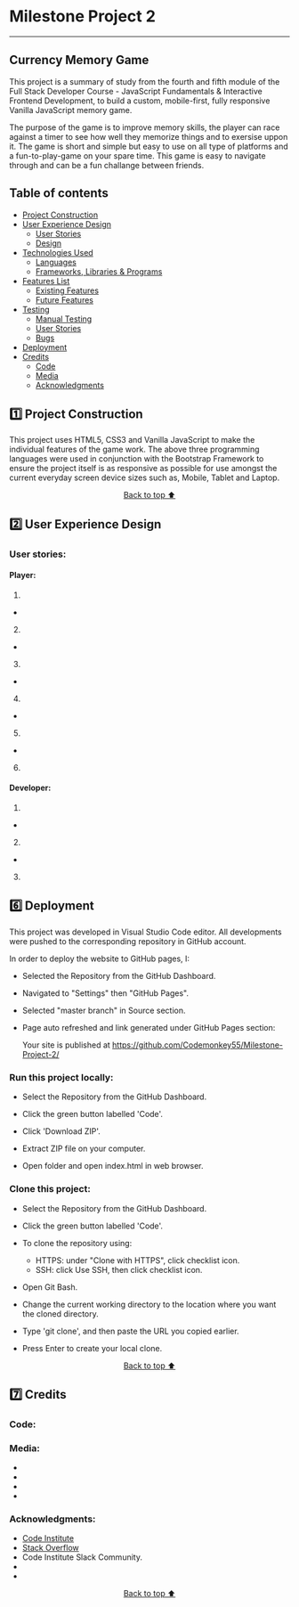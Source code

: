 # Milestone Project 2

---

<p id="top"></p>

## Currency Memory Game

This project is a summary of study from the fourth and fifth module of the Full Stack Developer Course - JavaScript Fundamentals & Interactive Frontend Development, to build a custom, mobile-first, fully responsive Vanilla JavaScript memory game.

The purpose of the game is to improve memory skills, the player can race against a timer to see how well they memorize things and to exersise uppon it. The game is short and simple but easy to use on all type of platforms and a fun-to-play-game on your spare time. This game is easy to navigate through and can be a fun challange between friends.

## Table of contents

- <a href="#project">Project Construction</a>
- <a href="#ux">User Experience Design</a>
  - <a href="#us">User Stories</a>
  - <a href="#us">Design</a>
- <a href="#tech">Technologies Used</a>
  - <a href="#lang">Languages</a>
  - <a href="#flp">Frameworks, Libraries & Programs</a>
- <a href="#features">Features List</a>
  - <a href="#existing">Existing Features</a>
  - <a href="#future">Future Features</a>
- <a href="#testing">Testing</a>
  - <a href="#manualtesting">Manual Testing</a>
  - <a href="#ustesting">User Stories</a>
  - <a href="#bugs">Bugs</a>
- <a href="#deployment">Deployment</a>
- <a href="#credits">Credits</a>
  - <a href="#code">Code</a>
  - <a href="#media">Media</a>
  - <a href="#ack">Acknowledgments</a>


<p id="project"></p>

## 1️⃣ Project Construction

This project uses HTML5, CSS3 and Vanilla JavaScript to make the individual features of the game work. The above three programming languages were used in conjunction with the Bootstrap Framework to ensure the project itself is as responsive as possible for use amongst the current everyday screen device sizes such as, Mobile, Tablet and Laptop.

<div align="center"><p style="text-align: center"><a href="#top">Back to top ⬆️</a></p></div>

<p id="ux"></p>

## 2️⃣ User Experience Design

<p id="us"></p>

### User stories:

#### Player:

1. 
- 
2. 
- 
3. 
- 
4. 
- 
5. 
- 
6. 

#### Developer:

1.
-
2.
-
3. 

                                                     

## 6️⃣ Deployment

This project was developed in Visual Studio Code editor. All developments were pushed to the corresponding repository in GitHub account.

In order to deploy the website to GitHub pages, I:

- Selected the Repository from the GitHub Dashboard.

- Navigated to "Settings" then "GitHub Pages".

- Selected "master branch" in Source section.

- Page auto refreshed and link generated under GitHub Pages section:

  Your site is published at https://github.com/Codemonkey55/Milestone-Project-2/

### Run this project locally:

- Select the Repository from the GitHub Dashboard.

- Click the green button labelled 'Code'.

- Click 'Download ZIP'.

- Extract ZIP file on your computer.

- Open folder and open index.html in web browser.

### Clone this project:

- Select the Repository from the GitHub Dashboard.

- Click the green button labelled 'Code'.

- To clone the repository using:
    - HTTPS: under "Clone with HTTPS", click checklist icon.
    - SSH: click Use SSH, then click checklist icon.

- Open Git Bash.

- Change the current working directory to the location where you want the cloned directory.

- Type 'git clone', and then paste the URL you copied earlier.

- Press Enter to create your local clone.

<div align="center"><p style="text-align: center"><a href="#top">Back to top ⬆️</a></p></div>

<p id="credits"></p>

## 7️⃣ Credits

<p id="code"></p>

### Code:



### Media:

- 
- 
- 
- 

<p id="ack"></p>

### Acknowledgments:

- <a href="https://codeinstitute.net" rel="noopener" target="_blank">Code Institute</a>
- <a href="https://stackoverflow.com/" rel="noopener" target="_blank">Stack Overflow</a>
- Code Institute Slack Community.
- 
- 

<div align="center"><p style="text-align: center"><a href="#top">Back to top ⬆️</a></p></div>
